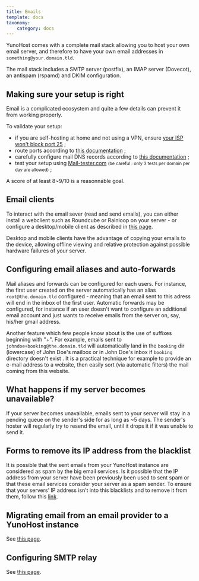 ```yaml
---
title: Emails
template: docs
taxonomy:
    category: docs
---
```


YunoHost comes with a complete mail stack allowing you to host your own email server, and therefore to have your own email addresses in `something@your.domain.tld`.

The mail stack includes a SMTP server (postfix), an IMAP server (Dovecot), an antispam (rspamd) and DKIM configuration.

## Making sure your setup is right

Email is a complicated ecosystem and quite a few details can prevent it from working properly.

To validate your setup:
- if you are self-hosting at home and not using a VPN, ensure [your ISP won't block port 25](/isp) ;
- route ports according to [this documentation](/isp_box_config) ;
- carefully configure mail DNS records according to [this documentation](/dns_config) ;
- test your setup using [Mail-tester.com](https://mail-tester.com) <small>(be careful : only 3 tests per domain per day are allowed)</small> ;

A score of at least 8~9/10 is a reasonnable goal.

## Email clients

To interact with the email sever (read and send emails), you can either install a webclient such as Roundcube or Rainloop on your server - or configure a desktop/mobile client as described in [this page](/email_configure_client).

Desktop and mobile clients have the advantage of copying your emails to the device, allowing offline viewing and relative protection against possible hardware failures of your server.

## Configuring email aliases and auto-forwards

Mail aliases and forwards can be configured for each users. For instance, the first user created on the server automatically has an alias `root@the.domain.tld` configured - meaning that an email sent to this adress will end in the inbox of the first user. Automatic forwards may be configured, for instance if an user doesn't want to configure an additional email account and just wants to receive emails from the server on, say, his/her gmail address.

Another feature which few people know about is the use of suffixes beginning with "+". For example, emails sent to `johndoe+booking@the.domain.tld` will automatically land in the `booking` dir (lowercase) of John Doe's mailbox or in John Doe's inbox if `booking` directory doesn't exist . It is a practical technique for example to provide an e-mail address to a website, then easily sort (via automatic filters) the mail coming from this website.

## What happens if my server becomes unavailable?

If your server becomes unavailable, emails sent to your server will stay in a pending queue on the sender's side for as long as ~5 days. The sender's hoster will regularly try to resend the email, until it drops it if it was unable to send it.

## Forms to remove its IP address from the blacklist
It is possible that the sent emails from your YunoHost instance are considered as spam by the big email services.
Is it possible that the IP address from your server have been previously been used to sent spam or that these email services consider your server as a spam sender.
To ensure that your servers’ IP address isn’t into this blacklists and to remove it from them, follow this [link](/blacklist_forms).

## Migrating email from an email provider to a YunoHost instance

See [this page](/email_migration).

## Configuring SMTP relay

See [this page](/email_configure_relay).